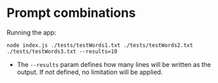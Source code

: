 # Prompt combinations

Running the app:

`node index.js ./tests/testWords1.txt ./tests/testWords2.txt ./tests/testWords3.txt --results=10`

- The `--results` param defines how many lines will be written as the output. If not defined, no limitation will be applied.